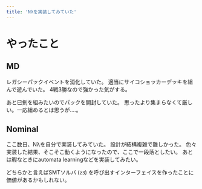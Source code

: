 ```yaml
---
title: 'Nλを実装してみていた'
---
```


# やったこと

## MD

レガシーパックイベントを消化していた。
適当にサイコショッカーデッキを組んで遊んでいた。
4戦3勝なので強かった気がする。

あと巳剣を組みたいのでパックを開封していた。
思ったより集まらなくて厳しい。一応組めるとは思うが‥‥。

## Nominal

ここ数日、Nλを自分で実装してみていた。
設計が結構複雑で難しかった。
色々実装した結果、そこそこ動くようになったので、ここで一段落としたい。
あとは暇なときにautomata learningなどを実装してみたい。

どちらかと言えばSMTソルバ (`z3`) を呼び出すインターフェイスを作ったことに価値があるかもしれない。

